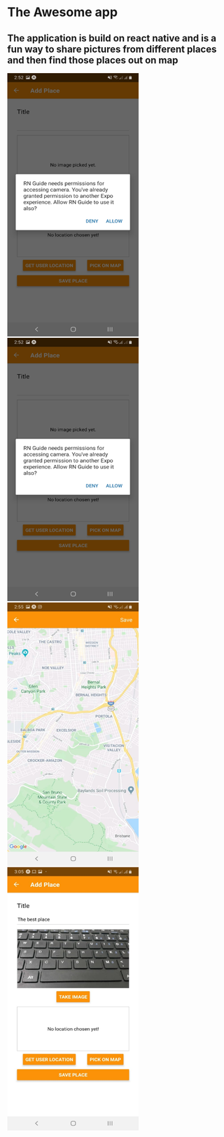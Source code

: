 <h1>The Awesome app</h1>
<h2>The application is build on react native and is a fun way to share pictures from different places and then find those places out on map</h2>
<div class="row">
  <div class="column">
    <img src="/screenshots/themain.jpeg"  width="300" height="600">
  </div>
  <div class="column">
    <img src="/screenshots/Permission(1).jpeg"  width="300" height="600"">
  </div>
  <div class="column">
    <img src="/screenshots/map.jpeg"  width="300" height="600">
  </div>
  <div class="column">
    <img src="/screenshots/Picture-taken.jpeg"  width="300" height="600">
  </div>
</div>


